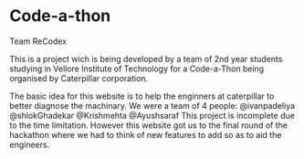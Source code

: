 # Code-a-thon
Team ReCodex

This is a project wich is being developed by a team of 2nd year students studying in Vellore Institute of Technology for a Code-a-Thon being organised by Caterpillar corporation. 

The basic idea for this website is to help the enginners at caterpillar to better diagnose the machinary.
We were a team of 4 people:
  @ivanpadeliya
  @shlokGhadekar
  @Krishmehta
  @Ayushsaraf
This project is incomplete due to the time limitation. However this website got us to the final round of the hackathon where we had to think of new features to add so as to aid the engineers.
